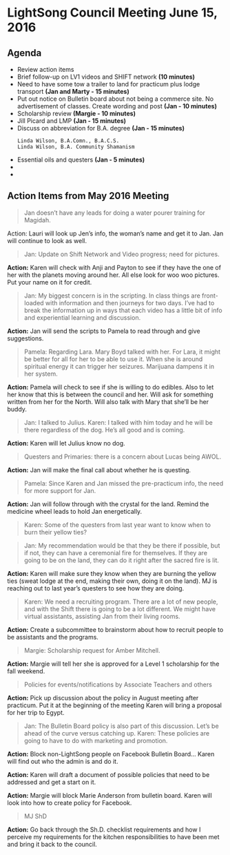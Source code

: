 LightSong Council Meeting June 15, 2016
====

## Agenda
* Review action items
* Brief follow-up on LV1 videos and SHIFT network __(10 minutes)__
* Need to have some tow a trailer to land for practicum plus lodge transport __(Jan and Marty - 15 minutes)__
* Put out notice on Bulletin board about not being a commerce site.  No advertisement of classes.  Create wording and post __(Jan - 10 minutes)__
* Scholarship review __(Margie - 10 minutes)__
* Jill Picard and LMP __(Jan - 15 minutes)__
* Discuss on abbreviation for B.A. degree  __(Jan - 15 minutes)__
    ```
    Linda Wilson, B.A.Comn., B.A.C.S.
    Linda Wilson, B.A. Community Shamanism
    ```
* Essential oils and questers __(Jan - 5 minutes)__
* 
*

## Action Items from May 2016 Meeting

> Jan doesn’t have any leads for doing a water pourer training for Magidah. 

Action: Lauri will look up Jen’s info, the woman’s name and get it to Jan. Jan will continue to look as well.


> Jan: Update on Shift Network and Video progress; need for pictures.

__Action:__ Karen will check with Anji and Payton to see if they have the one of her with the planets moving around her. All else look for woo woo pictures. Put your name on it for credit.

> Jan: My biggest concern is in the scripting. In class things are front-loaded with information and then journeys for two days. I’ve had to break the information up in ways that each video has a little bit of info and experiential learning and discussion.

__Action:__ Jan will send the scripts to Pamela to read through and give suggestions.

> Pamela: Regarding Lara. Mary Boyd talked with her. For Lara, it might be better for all for her to be able to use it. When she is around spiritual energy it can trigger her seizures. Marijuana dampens it in her system. 

__Action:__ Pamela will check to see if she is willing to do edibles. Also to let her know that this is between the council and her. Will ask for something written from her for the North. Will also talk with Mary that she’ll be her buddy.

> Jan: I talked to Julius. Karen: I talked with him today and he will be there regardless of the dog. He’s all good and is coming.

__Action:__ Karen will let Julius know no dog.

> Questers and Primaries:  there is a concern about Lucas being AWOL.

__Action:__ Jan will make the final call about whether he is questing. 

> Pamela: Since Karen and Jan missed the pre-practicum info, the need for more support for Jan. 

__Action:__ Jan will follow through with the crystal for the land. Remind the medicine wheel leads to hold Jan energetically.

> Karen: Some of the questers from last year want to know when to burn their yellow ties?

> Jan: My recommendation would be that they be there if possible, but if not, they can have a ceremonial fire for themselves. If they are going to be on the land, they can do it right after the sacred fire is lit. 

__Action:__ Karen will make sure they know when they are burning the yellow ties (sweat lodge at the end, making their own, doing it on the land). MJ is reaching out to last year’s questers to see how they are doing.

> Karen: We need a recruiting program. There are a lot of new people, and with the Shift there is going to be a lot different. We might have virtual assistants, assisting Jan from their living rooms.

__Action:__ Create a subcommittee to brainstorm about how to recruit people to be assistants and the programs.

> Margie: Scholarship request for Amber Mitchell. 

__Action:__ Margie will tell her she is approved for a Level 1 scholarship for the fall weekend.

> Policies for events/notifications by Associate Teachers and others

__Action:__ Pick up discussion about the policy in August meeting after practicum. Put it at the beginning of the meeting  Karen will bring a proposal for her trip to Egypt.


> Jan: The Bulletin Board policy is also part of this discussion. Let’s be ahead of the curve versus catching up.
> Karen: These policies are going to have to do with marketing and promotion.

__Action:__ Block non-LightSong people on Facebook Bulletin Board… Karen will find out who the admin is and do it.

__Action:__ Karen will draft a document of possible policies that need to be addressed and get a start on it.

__Action:__ Margie will block Marie Anderson from bulletin board. Karen will look into how to create policy for Facebook.

> MJ ShD

__Action:__ Go back through the Sh.D. checklist requirements and how I perceive my requirements for the kitchen responsibilities to have been met and bring it back to the council. 

